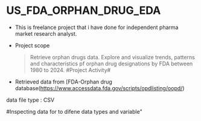 # **US_FDA_ORPHAN_DRUG_EDA**
- This is freelance project that i have done for independent pharma market research analyst.
- Project scope
  >Retrieve orphan drugs data.
  >Explore and visualize trends, patterns and characteristics pf orphan drug designations by FDA between 1980 to 2024.
#Project Activity#

- Retrieved data from [FDA-Orphan drug database(https://www.accessdata.fda.gov/scripts/opdlisting/oopd/)


data file type : CSV

#Inspecting data for to difene data types and variable"
